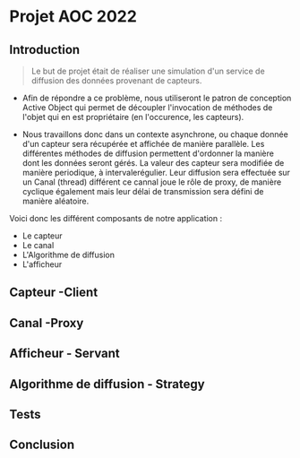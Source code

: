 # Projet AOC 2022


## Introduction
 
> Le but de projet était de réaliser une simulation d'un service de diffusion des données provenant de capteurs.
 
* Afin de répondre a ce problème, nous utiliseront le patron de conception Active Object qui permet de découpler l'invocation de méthodes de l'objet qui en est propriétaire (en l'occurence, les capteurs).

* Nous travaillons donc dans un contexte asynchrone, ou chaque donnée d'un capteur sera récupérée et affichée de manière parallèle. Les différentes méthodes de diffusion permettent d'ordonner la manière dont les données seront gérés. La valeur des capteur sera modifiée de manière periodique, à intervalerégulier. Leur diffusion sera effectuée sur un Canal (thread) différent ce cannal joue le rôle de proxy, de manière cyclique également mais leur délai de transmission sera défini de manière aléatoire.

Voici donc les différent composants de notre application : 

* Le capteur
* Le canal
* L'Algorithme de diffusion
* L'afficheur

## Capteur -Client

## Canal -Proxy 

## Afficheur - Servant

## Algorithme de diffusion - Strategy

## Tests

## Conclusion
